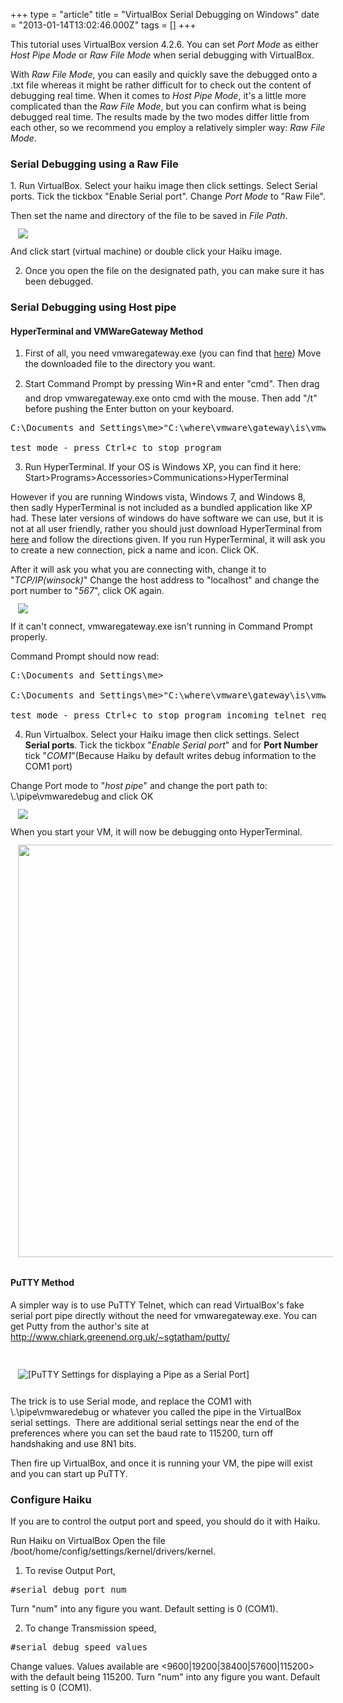 +++
type = "article"
title = "VirtualBox Serial Debugging on Windows"
date = "2013-01-14T13:02:46.000Z"
tags = []
+++

This tutorial uses VirtualBox version 4.2.6. You can set <em>Port Mode</em> as either <em>Host Pipe Mode</em> or <em>Raw File Mode</em> when serial debugging with VirtualBox.

With <em>Raw File Mode</em>, you can easily and quickly save the debugged onto a .txt file whereas it might be rather difficult for to check out the content of debugging real time. When it comes to <em>Host Pipe Mode</em>, it's a little more complicated than the <em>Raw File Mode</em>, but you can confirm what is being debugged real time. The results made by the two modes differ little from each other, so we recommend you employ a relatively simpler way: <em>Raw File Mode</em>.

<h3>Serial Debugging using a Raw File</h3>
1. Run VirtualBox. Select your haiku image then click settings.
Select Serial ports. Tick the tickbox "Enable Serial port". Change <em>Port Mode</em> to "Raw File".

Then set the name and directory of the file to be saved in <em>File Path</em>.
<br /><img style="padding:12px" src="https://sites.google.com/site/nyhusr/Home/haiku-os-files/haikuarticles/virtualbox-windows-debugging/image1.png" /><br />
And click start (virtual machine) or double click your Haiku image.

2. Once you open the file on the designated path, you can make sure it has been debugged.

<h3>Serial Debugging using Host pipe</h3>

<h4>HyperTerminal and VMWareGateway Method</h4>

1. First of all, you need vmwaregateway.exe (you can find that <a href="http://l4ka.sourceforge.net/download/vmwaregateway.exe">here</a>) Move the downloaded file to the directory you want.

2. Start Command Prompt by pressing <span class="button">Win</span>+<span class="button">R</span> and enter "cmd". Then drag and drop vmwaregateway.exe onto cmd with the mouse. Then add "/t" before pushing the <span class="button">Enter</span> button on your keyboard.

<pre class="terminal">C:\Documents and Settings\me>"C:\where\vmware\gateway\is\vmwaregateway.exe" /t

test mode - press <span class="button">Ctrl</span>+<span class="button">c</span> to stop program</pre>

3. Run HyperTerminal. If your OS is Windows XP, you can find it here: Start>Programs>Accessories>Communications>HyperTerminal

However if you are running Windows vista, Windows 7, and Windows 8, then sadly HyperTerminal is not included as a bundled application like XP had. These later versions of windows do have software we can use, but it is not at all user friendly, rather you should just download HyperTerminal from <a href="http://digitizor.com/2009/08/29/install-winxp-hyperterminal-client-on-windows-vista-or-windows-7-free/">here</a> and follow the directions given. If you run HyperTerminal, it will ask you to create a new connection, pick a name and icon. Click <span class="button">OK</span>.

After it will ask you what you are connecting with, change it to "<em>TCP/IP(winsock)</em>"
Change the host address to "localhost" and change the port number to "<em>567</em>", click <span class="button">OK</span> again.
<br /><img style="padding:12px" src="https://sites.google.com/site/nyhusr/Home/haiku-os-files/haikuarticles/virtualbox-windows-debugging/image2.png" /><br />
If it can't connect, vmwaregateway.exe isn't running in Command Prompt properly.

Command Prompt should now read:

<pre class="terminal">C:\Documents and Settings\me>

C:\Documents and Settings\me>"C:\where\vmware\gateway\is\vmwaregateway.exe" /t

test mode - press <span class="button">Ctrl</span>+<span class="button">c</span> to stop program incoming telnet request accepted</pre>

4. Run Virtualbox. Select your Haiku image then click settings.
Select <strong>Serial ports</strong>. Tick the tickbox "<em>Enable Serial port</em>" and for <strong>Port Number</strong> tick "<em>COM1</em>"(Because Haiku by default writes debug information to the COM1 port)

Change Port mode to "<em>host pipe</em>" and change the port path to: \\.\pipe\vmwaredebug and click <span class="button">OK</span>
<br /><img style="padding:12px" src="https://sites.google.com/site/nyhusr/Home/haiku-os-files/haikuarticles/virtualbox-windows-debugging/image3.png" /><br />
When you start your VM, it will now be debugging onto HyperTerminal.
<br /><img style="padding:12px" width="660" src="https://sites.google.com/site/nyhusr/Home/haiku-os-files/haikuarticles/virtualbox-windows-debugging/image4.png" /><br />

<h4>PuTTY Method</h4>

A simpler way is to use PuTTY Telnet, which can read VirtualBox's fake serial port pipe directly without the need for vmwaregateway.exe. You can get Putty from the author's site at http://www.chiark.greenend.org.uk/~sgtatham/putty/

<br /><img style="padding:12px" src="/files/PuttySerialPipeSettings.png" alt="[PuTTY Settings for displaying a Pipe as a Serial Port]"><br />

The trick is to use Serial mode, and replace the COM1 with \\.\pipe\vmwaredebug or whatever you called the pipe in the VirtualBox serial settings.  There are additional serial settings near the end of the preferences where you can set the baud rate to 115200, turn off handshaking and use 8N1 bits.

Then fire up VirtualBox, and once it is running your VM, the pipe will exist and you can start up PuTTY.

<h3>Configure Haiku</h3>

If you are to control the output port and speed, you should do it with Haiku.

Run Haiku on VirtualBox
Open the file  /boot/home/config/settings/kernel/drivers/kernel.

1. To revise Output Port,

<pre class="terminal">#serial_debug_port num</pre>

Turn "num" into any figure you want. Default setting is 0 (COM1).

2. To change Transmission speed,

<pre class="terminal">#serial_debug_speed values</pre>

Change values. Values available are <9600|19200|38400|57600|115200> with the default being 115200. 
Turn "num" into any figure you want. Default setting is 0 (COM1).
